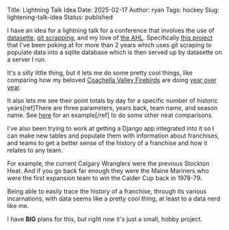 Title: Lightning Talk Idea
Date: 2025-02-17
Author: ryan
Tags: hockey
Slug: lightening-talk-idea
Status: published

I have an idea for a lightning talk for a conference that involves the use of [datasette](https://datasette.io/), [git scrapping](https://simonwillison.net/2020/Oct/9/git-scraping/), and my love of [the AHL](https://theahl.com/). Specifically [this project](https://ahl-data.ryancheley.com/) that I've been poking at for more than 2 years which uses git scraping to populate data into a sqlite database which is then served up by datasette on a server I run.

It's a silly little thing, but it lets me do some pretty cool things, like comparing how my beloved [Coachella Valley Firebirds](https://cvfirebirds.com/) are doing [year over year](https://ahl-data.ryancheley.com/games/yoy_performance?team=Coachella+Valley+Firebirds).

It also lets me see their point totals by day for a specific number of historic years[ref]There are three parameters, years back, team name, and season name. See [here](https://ahl-data.ryancheley.com/games?sql=with+data+as+%28%0D%0A++++select+g.home_team%0D%0A++++%2C+g.away_team%0D%0A++++%2C+g.game_date%0D%0A++++%2C+g.home_team_score%0D%0A++++%2C+g.away_team_score%0D%0A++++%2C+g.game_status%0D%0A++++%2C+d.date%0D%0A++++%2C+case%0D%0A++++++++when+g.home_team+%3D+%3Ateam+and+g.home_team_score+%3E+g.away_team_score+then+1%0D%0A++++++++when+g.away_team+%3D+%3Ateam+and+g.home_team_score+%3C+g.away_team_score+then+1%0D%0A++++++++else+0%0D%0A++++end+as+%27W%27%0D%0A++++%2C+case%0D%0A++++++++when+g.home_team+%3D+%3Ateam+and+g.game_status%3D%27Final%27+and+g.home_team_score+%3C+g.away_team_score+then+1%0D%0A++++++++when+g.away_team+%3D+%3Ateam+and+g.game_status%3D%27Final%27+and+g.home_team_score+%3E+g.away_team_score+then+1%0D%0A++++++++else+0%0D%0A++++end+as+%27L%27%0D%0A++++%2C+case%0D%0A++++++++when+g.home_team+%3D+%3Ateam+and+g.game_status%3D%27Final+OT%27+and+g.home_team_score+%3C+g.away_team_score+then+1%0D%0A++++++++when+g.away_team+%3D+%3Ateam+and+g.game_status%3D%27Final+OT%27+and+g.home_team_score+%3E+g.away_team_score+then+1%0D%0A++++++++else+0%0D%0A++++end+as+%27OTL%27%0D%0A++++%2C+case%0D%0A++++++++when+g.home_team+%3D+%3Ateam+and+g.game_status%3D%27Final+SO%27+and+g.home_team_score+%3C+g.away_team_score+then+1%0D%0A++++++++when+g.away_team+%3D+%3Ateam+and+g.game_status%3D%27Final+SO%27+and+g.home_team_score+%3E+g.away_team_score+then+1%0D%0A++++++++else+0%0D%0A++++end+as+%27SOL%27%0D%0Afrom%0D%0A++++dim_date+d%0D%0Aleft+join+games+g+on+g.game_date+%3D+d.date+and+%28g.home_team+%3D+%3Ateam+or+g.away_team+%3D+%3Ateam%29%0D%0Awhere+d.season+%3D+%3Aseason%0D%0Aand+d.date+%3C%3D+DATE%28%27NOW%27%2C+%3Ayears+%7C%7C+%27+years%27%29%0D%0Aand+d.season_phase+%3D+%27regular%27%29%0D%0A%0D%0Aselect+%0D%0A++++%3Ateam%2C%0D%0A++++date%2C%0D%0A++++SUM%28W%29+OVER+%28ORDER+BY+date%29+as+W%2C%0D%0A++++SUM%28L%29+OVER+%28ORDER+BY+date%29+as+L%2C%0D%0A++++SUM%28OTL%29+OVER+%28ORDER+BY+date%29+as+OTL%2C%0D%0A++++SUM%28SOL%29+OVER+%28ORDER+BY+date%29+as+SOL%2C%0D%0A++++SUM%28W+%2B+L+%2B+OTL+%2B+SOL%29+OVER+%28ORDER+BY+date%29+as+GamesPlayer%2C%0D%0A++++--+Optional%3A+Calculate+points+%282+for+W%2C+1+for+OTL%2FSOL%29%0D%0A++++SUM%28W+*+2+%2B+OTL+%2B+SOL%29+OVER+%28ORDER+BY+date%29+as+Points%0D%0Afrom+data%0D%0Aorder+by+date%3B&years=-2&team=Coachella+Valley+Firebirds&season=2022-23) for an example[/ref] to do some other neat comparisons.

I've also been trying to work at getting a Django app integrated into it so I can make new tables and populate them with information about franchises, and teams to get a better sense of the history of a franchise and how it relates to any team.

For example, the current Calgary Wranglers were the previous Stockton Heat. And if you go back far enough they were the Maine Mariners who were the first expansion team to win the Calder Cup back in 1978-79.

Being able to easily trace the history of a franchise, through its various incarnations, with data seems like a pretty cool thing, at least to a data nerd like me.

I have **BIG** plans for this, but right now it's just a small, hobby project.
